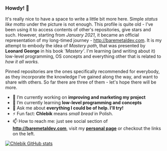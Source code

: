 ### Howdy! 👋

It's really nice to have a space to write a little bit more here. Simple *status like* motto under the picture is not enough. This profile is quite old - I've been using it to access contents of other's repositories, give stars and such. However, starting from *January 2021*, it became an official representation of my long-timed journey - http://baremetaldev.com. It is my attempt to embody the idea of *Mastery path*, that was presented by **Leonard George** in his book *'Mastery'*. I'm learning (and writing about it) low-level programming, OS concepts and everything other that is related to *how it all works.*

Pinned repositories are the ones specifically recommended for everybody, as they incorporate the knowledge I've gained along the way, and want to share with others. So far there are three of them - let's hope there will be more.


- 🔭 I’m currently working on **improving and marketing my project**
- 🌱 I’m currently learning **low-level programming and concepts**
- 💬 Ask me about **everything I could be of help. I'll try!**
- ⚡ Fun fact: **Chlebik** means *small bread* in Polish. 
- 📫 How to reach me: just see social section of **http://baremetaldev.com**, visit my **[personal page](https://michalpiotrowski.dev/)** or checkout the links on the left.

[![Chlebik GitHub stats](https://github-readme-stats.vercel.app/api?username=chlebik&count_private=true&show_icons=true&theme=dark)](https://github.com/chlebik/github-readme-stats)
